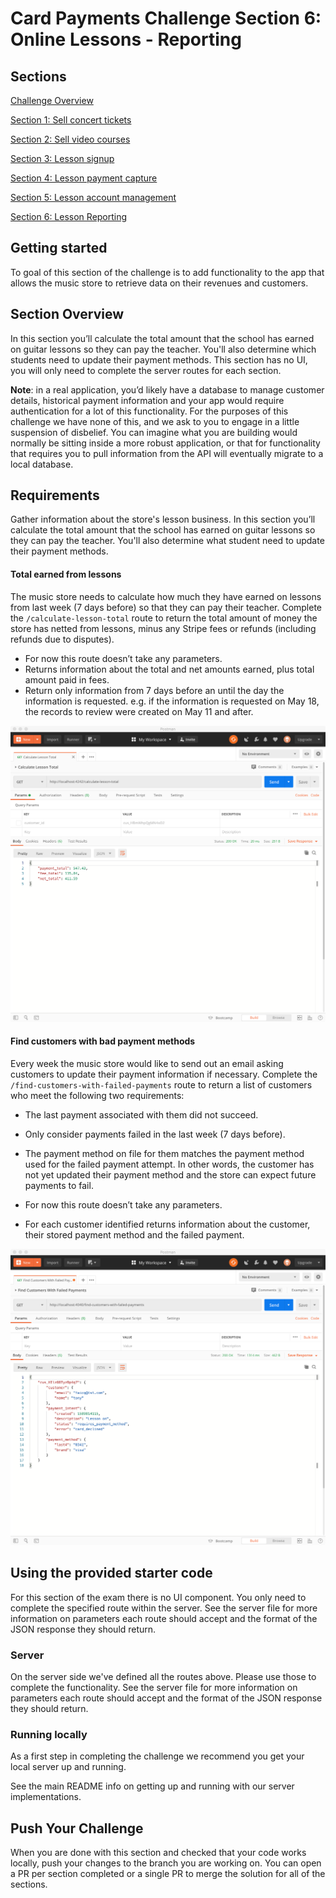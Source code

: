# Card Payments Challenge Section 6: Online Lessons - Reporting

## Sections

[Challenge Overview](/README.md)

[Section 1: Sell concert tickets](/README-pt1-concerttickets.md)

[Section 2: Sell video courses](README-pt2-videopurchase.md)

[Section 3: Lesson signup](README-pt3-lessonsignup.md)

[Section 4: Lesson payment capture](README-pt4-paymentcapture.md)

[Section 5: Lesson account management](README-pt5-accountmanagement.md)

[Section 6: Lesson Reporting](README-pt6-reporting.md)

## Getting started

To goal of this section of the challenge is to add functionality to the app that allows the music store to retrieve data on their revenues and customers.

## Section Overview

In this section you’ll calculate the total amount that the school has earned on guitar lessons so they can pay the teacher. You'll also determine which students need to update their payment methods. This section has no UI, you will only need to complete the server routes for each section.  

**Note**: in a real application, you’d likely have a database to manage customer details, historical payment information and your app would require authentication for a lot of this functionality. For the purposes of this challenge we have none of this, and we ask to you to engage in a little suspension of disbelief. You can imagine what you are building would normally be sitting inside a more robust application, or that for functionality that requires you to pull information from the API will eventually migrate to a local database.

## Requirements

Gather information about the store's lesson business.  In this section you’ll calculate the total amount that the school has earned on guitar lessons so they can pay the teacher. You'll also determine what student need to update their payment methods.

#### Total earned from lessons

The music store needs to calculate how much they have earned on lessons from last week (7 days before) so that they can pay their teacher. Complete the `/calculate-lesson-total` route to return the total amount of money the store has netted from lessons, minus any Stripe fees or refunds (including refunds due to disputes).

- For now this route doesn’t take any parameters.
- Returns information about the total and net amounts earned, plus total amount paid in fees.
- Return only information from 7 days before an until the day the information is requested. e.g. if the information is requested on May 18, the records to review were created on May 11 and after.

![Lesson Total Earned - Success](screenshots/Lessons-CaculateTotal-Success.png)

#### Find customers with bad payment methods

Every week the music store would like to send out an email asking customers to update their payment information if necessary.  Complete the `/find-customers-with-failed-payments` route to return a list of customers who meet the following two requirements:

- The last payment associated with them did not succeed.
- Only consider payments failed in the last week (7 days before).
- The payment method on file for them matches the payment method used for the failed payment attempt.  In other words, the customer has not yet updated their payment method and the store can expect future payments to fail.

- For now this route doesn’t take any parameters.
- For each customer identified returns information about the customer, their stored payment method and the failed payment.

![Lesson Payment Failed - Success](screenshots/Lessons-FailedCustomers-Success.png)

## Using the provided starter code

For this section of the exam there is no UI component. You only need to complete the specified route within the server.  See the server file for more information on parameters each route should accept and the format of the JSON response they should return.

### Server

On the server side we've defined all the routes above. Please use those to complete the functionality.  See the server file for more information on parameters each route should accept and the format of the JSON response they should return.

### Running locally

As a first step in completing the challenge we recommend you get your local server up and running.  

See the main README info on getting up and running with our server implementations.

## Push Your Challenge

When you are done with this section and checked that your code works locally, push your changes to the branch you are working on. You can open a PR per section completed or a single PR to merge the solution for all of the sections.
